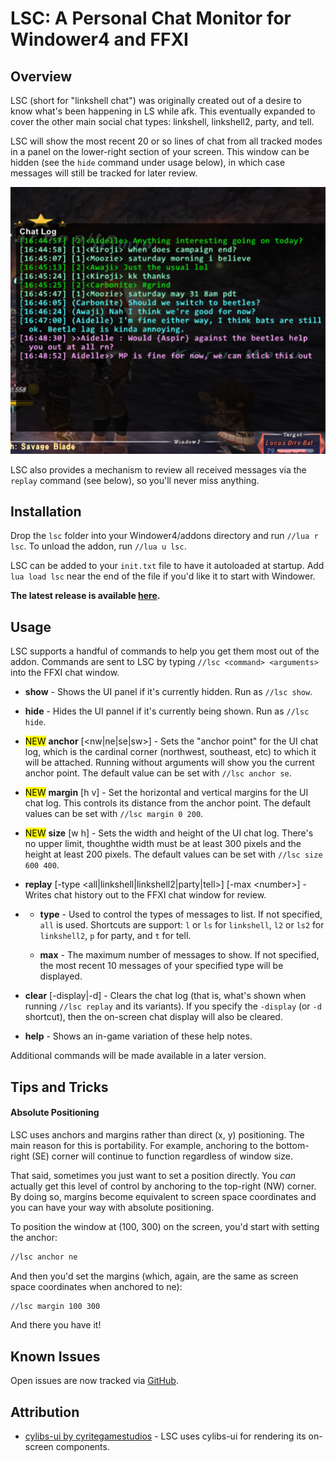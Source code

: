 # LSC: A Personal Chat Monitor for Windower4 and FFXI

## Overview

LSC (short for "linkshell chat") was originally created out of a desire to know what's been happening in LS while afk. This eventually expanded to cover the other main social chat types: linkshell, linkshell2, party, and tell.

LSC will show the most recent 20 or so lines of chat from all tracked modes in a panel on the lower-right section of your screen. This window can be hidden (see the `hide` command under usage below), in which case messages will still be tracked for later review.

<img title="" src="./content/sample.png" alt="dsaf" width="507" data-align="center">

LSC also provides a mechanism to review all received messages via the `replay` command (see below), so you'll never miss anything.

## Installation

Drop the `lsc` folder into your Windower4/addons directory and run `//lua r lsc`. To unload the addon, run `//lua u lsc`.

LSC can be added to your `init.txt` file to have it autoloaded at startup. Add `lua load lsc` near the end of the file if you'd like it to start with Windower.

**The latest release is available [here](https://github.com/Kaiconure/lsc/releases/).**

## Usage

LSC supports a handful of commands to help you get them most out of the addon.  Commands are sent to LSC by typing `//lsc <command> <arguments>` into the FFXI chat window.

- **show** - Shows the UI panel if it's currently hidden. Run as `//lsc show`.

- **hide** - Hides the UI pannel if it's currently being shown. Run as `//lsc hide`.

- <mark>NEW</mark> **anchor** [<nw|ne|se|sw>] - Sets the "anchor point" for the UI chat log, which is the cardinal corner (northwest, southeast, etc) to which it will be attached. Running without arguments will show you the current anchor point. The default value can be set with `//lsc anchor se`.

- <mark>NEW</mark> **margin** [h v] - Set the horizontal and vertical margins for the UI chat log. This controls its distance from the anchor point. The default values can be set with `//lsc margin 0 200`.

- <mark>NEW</mark> **size** [w h] - Sets the width and height of the UI chat log. There's no upper limit, thoughthe width must be at least 300 pixels and the height at least 200 pixels. The default values can be set with `//lsc size 600 400`.

- **replay** [-type <all|linkshell|linkshell2|party|tell>] [-max &lt;number&gt;] - Writes chat history out to the FFXI chat window for review.

- - **type** - Used to control the types of messages to list. If not specified, `all` is used. Shortcuts are support: `l` or `ls` for `linkshell`, `l2` or `ls2` for `linkshell2`, `p` for party, and `t` for tell.
  
  - **max** - The maximum number of messages to show. If not specified, the most recent 10 messages of your specified type will be displayed.

- **clear** [-display|-d] - Clears the chat log (that is, what's shown when running `//lsc replay` and its variants). If you specify the `-display` (or `-d` shortcut), then the on-screen chat display will also be cleared.

- **help** - Shows an in-game variation of these help notes.

Additional commands will be made available in a later version.

## Tips and Tricks

#### Absolute Positioning

LSC uses anchors and margins rather than direct (x, y) positioning. The main reason for this is portability. For example, anchoring to the bottom-right (SE) corner will continue to function regardless of window size.

That said, sometimes you just want to set a position directly. You *can* actually get this level of control by anchoring to the top-right (NW) corner. By doing so, margins become equivalent to screen space coordinates and you can have your way with absolute positioning.

To position the window at (100, 300) on the screen, you'd start with setting the anchor:

```bash
//lsc anchor ne
```

And then you'd set the margins (which, again, are the same as screen space coordinates when anchored to ne):

```bash
//lsc margin 100 300
```

And there you have it!

## Known Issues

Open issues are now tracked via [GitHub](https://github.com/Kaiconure/lsc/issues).


## Attribution

- [cylibs-ui by cyritegamestudios](https://github.com/cyritegamestudios/cylibs-ui) - LSC uses cylibs-ui for rendering its on-screen components.
